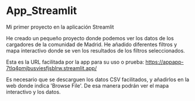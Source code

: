 # App_Streamlit
Mi primer proyecto en la aplicación Streamlit

He creado un pequeño proyecto donde podemos ver los datos de los cargadores de la comunidad de Madrid. He añadido diferentes filtros y mapa interactivo donde se ven los resultados de los filtros seleccionados.

Esta es la URL facilitada por la app para su uso o prueba: https://appapp-7tlq4pmjbusviesfjsblrw.streamlit.app/

Es necesario que se descarguen los datos CSV facilitados, y añadirlos en la web donde indica 'Browse File'. De esa manera podrán ver el mapa interactivo y los datos.
